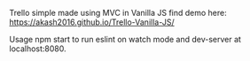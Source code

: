 Trello simple made using MVC in Vanilla JS
find demo here: https://akash2016.github.io/Trello-Vanilla-JS/

Usage
npm start to run eslint on watch mode and dev-server at localhost:8080.

